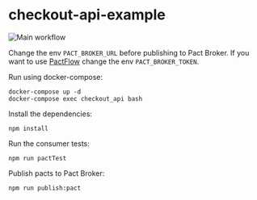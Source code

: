 # checkout-api-example

![Main workflow](https://github.com/LindomarReitz/checkout-api-example/workflows/Main%20workflow/badge.svg)

Change the env `PACT_BROKER_URL` before publishing to Pact Broker. If you want to use [PactFlow](https://pactflow.io/) change the env `PACT_BROKER_TOKEN`.

Run using docker-compose:

```
docker-compose up -d
docker-compose exec checkout_api bash
```

Install the dependencies:

```
npm install
```

Run the consumer tests:

```
npm run pactTest
```

Publish pacts to Pact Broker:

```
npm run publish:pact
```